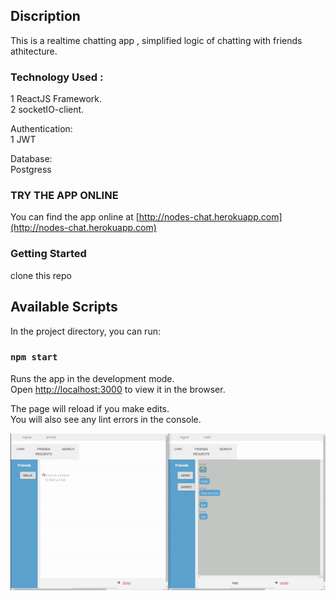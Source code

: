 ## Discription
This is a realtime chatting app , simplified logic of chatting with friends athitecture.</br>
### Technology Used :</br>
1 ReactJS Framework.</br>
2 socketIO-client.

Authentication:</br>
1 JWT

Database:</br>
Postgress

### TRY THE APP ONLINE
You can find the app online at
[http://nodes-chat.herokuapp.com](http://nodes-chat.herokuapp.com)

### Getting Started
clone this repo </br>
## Available Scripts
In the project directory, you can run:

### `npm start`

Runs the app in the development mode.<br />
Open [http://localhost:3000](http://localhost:3000) to view it in the browser.

The page will reload if you make edits.<br />
You will also see any lint errors in the console.
 
 ![Nodes Chat App Demo](demo/demo.gif)
